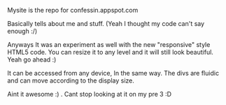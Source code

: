 Mysite is the repo for confessin.appspot.com

Basically tells about me and stuff. (Yeah I thought my code can't say enough :/)

Anyways It was an experiment as well with the new "responsive" style HTML5 code. You can resize it to any level and it will still look beautiful. Yeah go ahead :)

It can be accessed from any device, In the same way. The divs are fluidic and can move according to the display size.

Aint it awesome :) . Cant stop looking at it on my pre 3 :D


